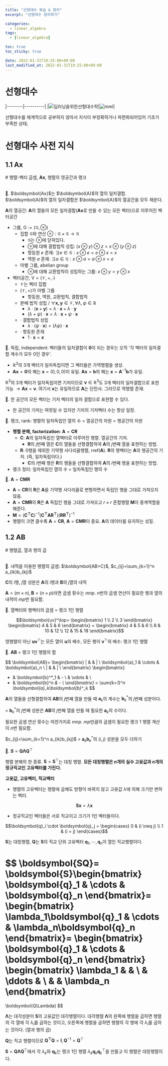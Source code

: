 ```yaml
---
title: "선형대수 복습 & 정리"
excerpt: "선형대수 정리하기"

categories:
  - linear_algebra
tags:
  - [linear_algebra]

toc: true
toc_sticky: true

date: 2022-01-31T19:25:00+09:00
last_modified_at: 2022-01-31T19:25:00+09:00
---
```


# 선형대수

|--------|----------|
|![딥러닝을위한선형대수학](https://www.hanbit.co.kr/data/books/B9479195027_m.jpg)|![mml](https://mml-book.github.io/static/images/mml-book-cover.jpg)|

선형대수를 체계적으로 공부하지 않아서 지식이 부정확하거나 파편화되어있어 기초가 부족한 상태;

# 선형대수 사전 지식

## 1.1 $\boldsymbol{Ax}$

\# 행렬-벡터 곱셈, $\boldsymbol{Ax}$, 행렬의 영공간과 랭크

<br>
🌝. $\boldsymbol{Ax}$는 $\boldsymbol{A}$의 열의 일차결합. $\boldsymbol{A}$의 열의 일차결합은 $\boldsymbol{A}$의 열공간을 모두 채운다.

$\boldsymbol{A}$의 열공간: $\boldsymbol{A}$의 열들의 모든 일차결합($\boldsymbol{Ax}$로 만들 수 있는 모든 벡터)으로 이루어진 벡터공간

* 그룹, $\mathrm{G}:=(\mathcal{G}, \otimes)$
  * 집합 $\mathcal{G}$와 연산 $\otimes:\mathcal{G}\times\mathcal{G}\rightarrow\mathcal{G}$
    * $\mathcal{G}$는 $\otimes$에 닫혀있다.
    * $\otimes$에 대해 결합법칙 성립: $(x\otimes y)\otimes z = x \otimes (y\otimes z)$
    * 항등원 $e$ 존재: $\exists e \in \mathcal{G}: x\otimes e = e\otimes x = x$
    * 역원 $a$ 존재: $\exists a \in \mathcal{G}: x\otimes a = a\otimes x = e$
  * 아벨 그룹, abelian group
    * $\otimes$에 대해 교환법칙이 성립하는 그룹: $x\otimes y = y\otimes x$
* 벡터공간, $\mathrm{V}=(\mathcal{V}, +, \cdot)$
  * $\mathcal{V}$는 벡터 집합
  * $(\mathcal{V}, +)$가 아벨 그룹
    * 항등원, 역원, 교환법칙, 결합법칙
  * 분배 법칙 성립 / $\forall\boldsymbol{x,y}\in\mathcal{V}, \forall\lambda,\psi\in\mathbb{R}$
    * $\lambda\cdot(\boldsymbol{x}+\boldsymbol{y}) = \lambda\cdot\boldsymbol{x}+\lambda\cdot\boldsymbol{y}$
    * $(\lambda+\psi)\cdot\boldsymbol{x}=\lambda\cdot\boldsymbol{x}+\psi\cdot\boldsymbol{x}$
  * $\cdot$ 결합법칙 성립
    * $\lambda\cdot(\psi\cdot\boldsymbol{x})=(\lambda\psi)\cdot\boldsymbol{x}$
  * $\cdot$ 항등원 존재
    * $1\cdot \boldsymbol{x}=\boldsymbol{x}$

🌝. 독립, independent: 벡터들의 일차결합이 $\boldsymbol{0}$이 되는 경우는 오직 '각 벡터의 일차결합 계수가 모두 0인 경우'.
* $\mathbb{R}^3$의 3개 벡터가 일차독립이면 그 벡터들은 가역행렬을 생성.
* $\boldsymbol{Ax}=\boldsymbol{0}$의 해는 $\boldsymbol{x}=(0, 0, 0)$이 유일. $\boldsymbol{Ax}=\boldsymbol{b}$의 해는 $\boldsymbol{x}=\boldsymbol{A}^{-1}\boldsymbol{b}$가 유일.

$\mathbb{R}^3$의 3개 벡터가 일차독립이면 기저이므로 $\boldsymbol{v}\in\mathbb{R}^3$도 3개 벡터의 일차결합으로 표현 가능 $\rightarrow \boldsymbol{Ax}=\boldsymbol{v}$. 여기서 $\boldsymbol{x}$는 유일하므로 $\boldsymbol{A}$는 단전사. 그러므로 역행렬 존재.

🌝. 한 공간의 모든 벡터는 기저 벡터의 일차 결합으로 표현할 수 있다.

* 한 공간의 기저는 여럿일 수 있지만 기저의 기저벡터 수는 항상 일정.

🌝. 랭크, rank: 행렬의 일차독립인 열의 수 = 열공간의 차원 = 행공간의 차원

* **행렬 분해, factorization**: $\boldsymbol{A}=\boldsymbol{CR}$
  * $\boldsymbol{C}$: $\boldsymbol{A}$의 일차독립인 열벡터로 이루어진 행렬. 열공간의 기저.
    * $\boldsymbol{R}$의 $j$번째 열은 $\boldsymbol{C}$의 열들을 선형결합하여 $\boldsymbol{A}$의 $j$번째 열을 표현하는 방법.
  * $\boldsymbol{R}$: 0행을 제외한 기약행 사다리꼴행렬, $\mathrm{rref}(\boldsymbol{A})$. $\boldsymbol{R}$의 행벡터는 $\boldsymbol{A}$의 행공간의 기저. (즉, 일차독립이다.)
    * $\boldsymbol{C}$의 $i$번째 행은 $\boldsymbol{R}$의 행들을 선형결합하여 $\boldsymbol{A}$의 $i$번째 행을 표현하는 방법.
* 랭크 정리: 일차독립인 열의 수 = 일차독립인 행의 수

🌝. $\boldsymbol{A}=\boldsymbol{CMR}$

* $\boldsymbol{A}=\boldsymbol{CR}$의 $\boldsymbol{R}$은 $\boldsymbol{A}$을 기약행 사다리꼴로 변형하면서 독립인 행을 그대로 가져오지 않음. 
* $\boldsymbol{A}=\boldsymbol{CMR}$의 $\boldsymbol{R}$은 $\boldsymbol{A}$ 독립인 행을 그대로 가져오고 $r\times r$ 혼합행렬 $\boldsymbol{M}$이 중계역할을 해준다.
* $\boldsymbol{M}=(\boldsymbol{C^\top C})^{-1}(\boldsymbol{C^\top A R^\top})(\boldsymbol{RR^\top})^{-1}$
* 행렬이 크면 클수록 $\boldsymbol{A}=\boldsymbol{CR}$, $\boldsymbol{A}=\boldsymbol{CMR}$이 중요. $\boldsymbol{A}$의 데이터를 유지하는 성질.


## 1.2 $\boldsymbol{AB}$

\# 행렬곱, 열과 행의 곱

<br>
🌝. 내적을 이용한 행렬의 곱셈: $\boldsymbol{AB=C}$, $c_{ij}=\sum_{k=1}^n a_{ik}b_{kj}$

$\boldsymbol{C}$의 $i$행, $j$열 성분은 $\boldsymbol{A}$의 $i$행과 $\boldsymbol{B}$의 $j$열의 내적

$\boldsymbol{A}=(m\times n), \boldsymbol{B}=(n\times p)$라면 곱셈 횟수는 $mnp$.  $n$번의 곱셈 연산이 필요한 행과 열의 내적이 $mp$번 필요함.

🌝. 열벡터와 행벡터의 곱셈 = 랭크 1인 행렬

$$\boldsymbol{uv}^\top=
\begin{bmatrix} 1 \\ 2 \\ 3 \end{bmatrix}
\begin{bmatrix} 4 & 5 & 6 \end{bmatrix} =
\begin{bmatrix} 4 & 5 & 6 \\ 8 & 10 & 12 \\ 12 & 15 & 18 \end{bmatrix}$$

영행렬이 아닌 $\boldsymbol{uv}^\top$는 모든 열이 $\boldsymbol{u}$의 배수, 모든 행이 $\boldsymbol{v}^\top$의 배수: 랭크 1인 행렬

🌝. $\boldsymbol{AB}$ = 랭크 1인 행렬의 합

$$
\boldsymbol{AB}=
\begin{bmatrix}
  | & & | \\
  \boldsymbol{a}_1 & \cdots & \boldsymbol{a}_n \\
  | & & | \\
\end{bmatrix}
\begin{bmatrix}
  - & \boldsymbol{b}^*_1 & - \\
  & \vdots & \\
  - & \boldsymbol{b}^*_n & - \\
\end{bmatrix} =
\sum_{k=1}^n \boldsymbol{a}_k\boldsymbol{b}^*_k
$$

$\boldsymbol{A}$의 열들을 선형결합하여 $\boldsymbol{AB}$의 $j$번째 열을 만들 때 $\boldsymbol{a}_k$의 계수는 $\boldsymbol{b}^*_k$의 $j$번째 성분이다.

= $\boldsymbol{b}^*_k$의 $j$번째 성분은 $\boldsymbol{AB}$의 $j$번째 열을 만들 때 필요한 $\boldsymbol{a}_k$의 수이다.

필요한 곱셈 연산 횟수는 마찬가지로 $mnp$. $mp$만큼의 곱셈이 필요한 랭크 1 행렬 계산이 $n$번 필요함.

$c_{ij}=\sum_{k=1}^n a_{ik}b_{kj}$ = $\boldsymbol{a}_k\boldsymbol{b}^*_k$의 $(i, j)$ 성분을 모두 더하기

🌝. $\boldsymbol{S}=\boldsymbol{Q\Lambda Q}^\top$

행렬 분해의 한 종류. $\boldsymbol{S}=\boldsymbol{S}^\top$는 대칭 행렬. **모든 대칭행렬은 $n$개의 실수 고윳값과 $n$개의 정규직교인 고유벡터를 가진다.**

**고윳값, 고유벡터, 직교벡터**

* 행렬의 고유벡터는 행렬에 곱해도 방향이 바뀌지 않고 고윳값 $\lambda$에 의해 크기만 변하는 벡터.

$$\boldsymbol{Sx} = \lambda\boldsymbol{x}$$

* 정규직교인 벡터들은 서로 직교이고 크기가 1인 벡터들이다.

$$\boldsymbol{q}_i \cdot \boldsymbol{q}_j = \begin{cases} 0 & (i \neq j) \\ 1 & (i = j) \end{cases}$$

$\boldsymbol{S}$는 대칭행렬, $\boldsymbol{Q}$는 $\boldsymbol{S}$의 직교 단위 고유벡터 $\boldsymbol{q}_1,\cdots, \boldsymbol{q}_n$이 열인 직교행렬이다.

$$
\boldsymbol{SQ}=
\boldsymbol{S}\begin{bmatrix}
  \boldsymbol{q}_1 & \cdots & \boldsymbol{q}_n
\end{bmatrix}=
\begin{bmatrix}
  \lambda_1\boldsymbol{q}_1 & \cdots & \lambda_n\boldsymbol{q}_n
\end{bmatrix}=
\begin{bmatrix}
  \boldsymbol{q}_1 & \cdots & \boldsymbol{q}_n
\end{bmatrix}
\begin{bmatrix}
\lambda_1 & & \\
& \ddots & \\
& & \lambda_n
\end{bmatrix}
=
\boldsymbol{Q\Lambda}
$$

$\boldsymbol{\Lambda}$는 대각성분이 $\boldsymbol{S}$의 고윳값인 대각행렬이다. 대각행렬 $\boldsymbol{\Lambda}$의 왼쪽에 행렬을 곱하면 행렬의 각 열에 각 $\lambda_i$를 곱하는 것이고, 오른쪽에 행렬을 곱하면 행렬의 각 행에 각 $\lambda_i$를 곱하는 것이다. (열과 행의 곱)

$\boldsymbol{Q}$는 직교 행렬이므로 $\boldsymbol{Q^\top Q}=\boldsymbol{I}, \boldsymbol{Q}^{-1}=\boldsymbol{Q}^\top$

$\boldsymbol{S}=\boldsymbol{Q\Lambda Q}^\top$에서 각 $\lambda_k$와 $\boldsymbol{q}_k$는 랭크 1인 행렬 $\lambda_k\boldsymbol{q}_k\boldsymbol{q}^\top_k$을 만들고 이 행렬은 대칭행렬이다.
